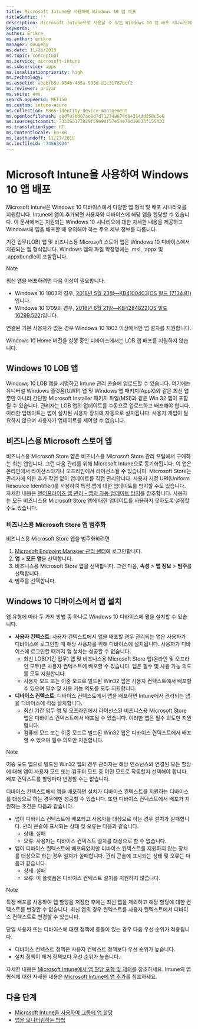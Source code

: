 ```yaml
---
title: Microsoft Intune을 사용하여 Windows 10 앱 배포
titleSuffix: ''
description: Microsoft Intune으로 사용할 수 있는 Windows 10 앱 배포 시나리오에 대해 알아봅니다.
keywords: ''
author: Erikre
ms.author: erikre
manager: dougeby
ms.date: 11/26/2019
ms.topic: conceptual
ms.service: microsoft-intune
ms.subservice: apps
ms.localizationpriority: high
ms.technology: ''
ms.assetid: abebfb5e-054b-435a-903d-d1c31767bcf2
ms.reviewer: priyar
ms.suite: ems
search.appverid: MET150
ms.custom: intune-azure
ms.collection: M365-identity-device-management
ms.openlocfilehash: c9d792bd07ae8d7d712748874d64314dd258c5e8
ms.sourcegitcommit: 73b362173929f59e9df57e54e76d19834f155433
ms.translationtype: HT
ms.contentlocale: ko-KR
ms.lasthandoff: 11/27/2019
ms.locfileid: "74563934"
---
```

# <a name="windows-10-app-deployment-by-using-microsoft-intune"></a>Microsoft Intune을 사용하여 Windows 10 앱 배포 

Microsoft Intune은 Windows 10 디바이스에서 다양한 앱 형식 및 배포 시나리오를 지원합니다. Intune에 앱이 추가되면 사용자와 디바이스에 해당 앱을 할당할 수 있습니다. 이 문서에서는 지원되는 Windows 10 시나리오에 대한 자세한 내용을 제공하고 Windows에 앱을 배포할 때 유의해야 하는 주요 세부 정보를 다룹니다. 

기간 업무(LOB) 앱 및 비즈니스용 Microsoft 스토어 앱은 Windows 10 디바이스에서 지원되는 앱 형식입니다. Windows 앱의 파일 확장명에는 .msi, .appx 및 .appxbundle이 포함됩니다.  

> [!Note]
> 최신 앱을 배포하려면 다음 이상이 필요합니다.
> - Windows 10 1803의 경우, [2018년 5월 23일—KB4100403(OS 빌드 17134.81)](https://support.microsoft.com/help/4100403/windows-10-update-kb4100403)입니다.
> - Windows 10 1709의 경우, [2018년 6월 21일—KB4284822(OS 빌드 16299.522)](https://support.microsoft.com/help/4284822)입니다.
>
> 연결된 기본 사용자가 없는 경우 Windows 10 1803 이상에서만 앱 설치를 지원합니다.
>
> Windows 10 Home 버전을 실행 중인 디바이스에서는 LOB 앱 배포를 지원하지 않습니다.

## <a name="windows-10-lob-apps"></a>Windows 10 LOB 앱

Windows 10 LOB 앱을 서명하고 Intune 관리 콘솔에 업로드할 수 있습니다. 여기에는 유니버설 Windows 플랫폼(UWP) 앱 및 Windows 앱 패키지(AppX)와 같은 최신 앱뿐만 아니라 간단한 Microsoft Installer 패키지 파일(MSI)과 같은 Win 32 앱이 포함될 수 있습니다. 관리자는 LOB 앱의 업데이트를 수동으로 업로드하고 배포해야 합니다. 이러한 업데이트는 앱이 설치된 사용자 장치에 자동으로 설치됩니다. 사용자 개입이 필요하지 않으며 사용자가 업데이트를 제어할 수 없습니다. 

## <a name="microsoft-store-for-business-apps"></a>비즈니스용 Microsoft 스토어 앱

비즈니스용 Microsoft Store 앱은 비즈니스용 Microsoft Store 관리 포털에서 구매하는 최신 앱입니다. 그런 다음 관리를 위해 Microsoft Intune으로 동기화됩니다. 이 앱은 온라인에서 라이선스되거나 오프라인에서 라이선스될 수 있습니다. Microsoft Store는 관리자에 의한 추가 작업 없이 업데이트를 직접 관리합니다. 사용자 지정 URI(Uniform Resource Identifier)를 사용하여 특정 앱에 대한 업데이트를 방지할 수도 있습니다. 자세한 내용은 [엔터프라이즈 앱 관리 - 앱의 자동 업데이트 방지](https://docs.microsoft.com/windows/client-management/mdm/enterprise-app-management#prevent-app-from-automatic-updates)를 참조합니다. 사용자는 모든 비즈니스용 Microsoft Store 앱에 대한 업데이트를 사용하지 못하도록 설정할 수도 있습니다. 

### <a name="categorize-microsoft-store-for-business-apps"></a>비즈니스용 Microsoft Store 앱 범주화 
비즈니스용 Microsoft Store 앱을 범주화하려면 

1. [Microsoft Endpoint Manager 관리 센터](https://go.microsoft.com/fwlink/?linkid=2109431)에 로그인합니다.
2. **앱** > **모든 앱**을 선택합니다. 
3. 비즈니스용 Microsoft Store 앱을 선택합니다. 그런 다음, **속성** > **앱 정보** > **범주**를 선택합니다. 
4. 범주를 선택합니다.

## <a name="install-apps-on-windows-10-devices"></a>Windows 10 디바이스에서 앱 설치
앱 유형에 따라 두 가지 방법 중 하나로 Windows 10 디바이스에 앱을 설치할 수 있습니다.

- **사용자 컨텍스트**: 사용자 컨텍스트에서 앱을 배포할 경우 관리되는 앱은 사용자가 디바이스에 로그인할 때 해당 사용자를 위해 디바이스에 설치됩니다. 사용자가 디바이스에 로그인할 때까지 앱 설치는 성공할 수 없습니다. 
  - 최신 LOB(기간 업무) 앱 및 비즈니스용 Microsoft Store 앱(온라인 및 오프라인 모두)은 사용자 컨텍스트에 배포할 수 있습니다. 앱은 필수 및 사용 가능 의도를 모두 지원합니다.
  - 사용자 모드 또는 이중 모드로 빌드된 Win32 앱은 사용자 컨텍스트에서 배포할 수 있으며 필수 및 사용 가능 의도를 모두 지원합니다. 
- **디바이스 컨텍스트**: 디바이스 컨텍스트에서 앱을 배포하면 Intune에서 관리되는 앱을 디바이스에 직접 설치합니다.
  - 최신 기간 업무 앱 및 오프라인에서 라이선스된 비즈니스용 Microsoft Store 앱은 디바이스 컨텍스트에서 배포될 수 있습니다. 이러한 앱은 필수 의도만 지원합니다.
  - 컴퓨터 모드 또는 이중 모드로 빌드된 Win32 앱은 디바이스 컨텍스트에서 배포할 수 있으며 필수 의도만 지원합니다.

> [!NOTE]
> 이중 모드 앱으로 빌드된 Win32 앱의 경우 관리자는 해당 인스턴스와 연결된 모든 할당에 대해 앱이 사용자 모드 또는 컴퓨터 모드 중 어떤 모드로 작동할지 선택해야 합니다. 배포 컨텍스트를 할당마다 변경할 수는 없습니다.  

디바이스 컨텍스트에서 앱을 배포하면 설치가 디바이스 컨텍스트를 지원하는 디바이스를 대상으로 하는 경우에만 성공할 수 있습니다. 또한 디바이스 컨텍스트에서 배포가 지원하는 조건은 다음과 같습니다.
- 앱이 디바이스 컨텍스트에 배포되고 사용자를 대상으로 하는 경우 설치가 실패합니다. 관리 콘솔에 표시되는 상태 및 오류는 다음과 같습니다.
  - 상태: 실패
  - 오류: 사용자는 디바이스 컨텍스트 설치를 대상으로 할 수 없습니다.
- 앱이 디바이스 컨텍스트에 배포되었지만 디바이스 컨텍스트를 지원하지 않는 장치를 대상으로 하는 경우 설치가 실패합니다. 관리 콘솔에 표시되는 상태 및 오류는 다음과 같습니다.
  - 상태: 실패
  - 오류: 이 플랫폼은 디바이스 컨텍스트 설치를 지원하지 않습니다. 

> [!Note]
> 특정 배포를 사용하여 앱 할당을 저장한 후에는 최신 앱을 제외하고 해당 할당에 대한 컨텍스트를 변경할 수 없습니다. 최신 앱의 경우 컨텍스트를 사용자 컨텍스트에서 디바이스 컨텍스트로 변경할 수 있습니다. 

단일 사용자 또는 디바이스에 대한 정책에 충돌이 있는 경우 다음 우선 순위가 적용됩니다.
- 디바이스 컨텍스트 정책은 사용자 컨텍스트 정책보다 우선 순위가 높습니다. 
- 설치 정책이 제거 정책보다 우선 순위가 높습니다.

자세한 내용은 [Microsoft Intune에서 앱 할당 포함 및 제외](apps-inc-exl-assignments.md)를 참조하세요. Intune의 앱 형식에 대한 자세한 내용은 [Microsoft Intune에 앱 추가](apps-add.md)를 참조하세요.

## <a name="next-steps"></a>다음 단계

- [Microsoft Intune을 사용하여 그룹에 앱 할당](apps-deploy.md)
- [앱을 모니터링하는 방법](apps-monitor.md)
